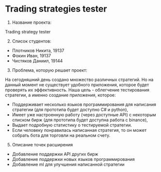 # Trading strategies tester
1. Название проекта:

Trading strategy tester

2. Список студентов:

- Плотников Никита, 19137
- Фокин Иван, 19137
- Чистяков Даниил, 19144

3. Проблема, которую решает проект:

  На сегодняшний день создано множество различных стратегий. Но на данный момент не существует удобного приложения, которое будет
проверять их эффективность. Наша цель - облегчение тестирования стратегии, а именно создание приложения, которое:

- Поддерживает несколько языков программирования для написания стратегии (для прототипа будет доступно C# и python),
- Имеет уже настроенную работу (через доступные API) с некоторым списком бирж (для прототипа будет доступна работа с binance),
- Выдает подробную статистику о тестируемой стратегии.
- Если человеку понравилась написанная стратегия, то он может собрать бота для торговли на реальном счету.


5. Описание точек расширения
- Добавление поддержки API других бирж
- Добавление поддержки новых языков программирования
- Добавление ml для улучшения написанной стратегии
